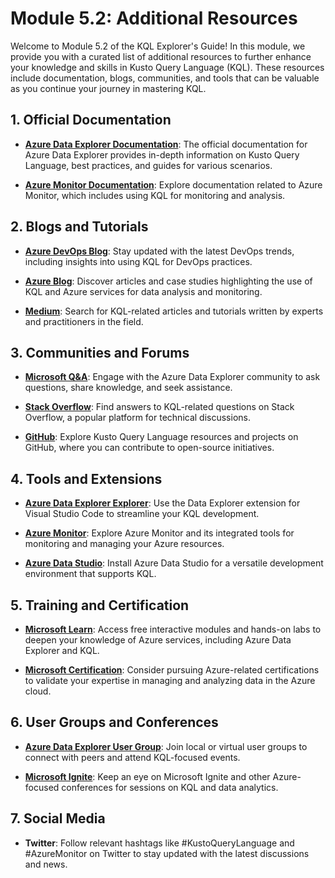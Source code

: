 # Module 5.2: Additional Resources

Welcome to Module 5.2 of the KQL Explorer's Guide! In this module, we provide you with a curated list of additional resources to further enhance your knowledge and skills in Kusto Query Language (KQL). These resources include documentation, blogs, communities, and tools that can be valuable as you continue your journey in mastering KQL.

## 1. Official Documentation

- **[Azure Data Explorer Documentation](https://docs.microsoft.com/en-us/azure/data-explorer/)**: The official documentation for Azure Data Explorer provides in-depth information on Kusto Query Language, best practices, and guides for various scenarios.

- **[Azure Monitor Documentation](https://docs.microsoft.com/en-us/azure/azure-monitor/)**: Explore documentation related to Azure Monitor, which includes using KQL for monitoring and analysis.

## 2. Blogs and Tutorials

- **[Azure DevOps Blog](https://devblogs.microsoft.com/devops/)**: Stay updated with the latest DevOps trends, including insights into using KQL for DevOps practices.

- **[Azure Blog](https://azure.microsoft.com/en-us/blog/)**: Discover articles and case studies highlighting the use of KQL and Azure services for data analysis and monitoring.

- **[Medium](https://medium.com/)**: Search for KQL-related articles and tutorials written by experts and practitioners in the field.

## 3. Communities and Forums

- **[Microsoft Q&A](https://docs.microsoft.com/en-us/answers/topics/azure-data-explorer.html)**: Engage with the Azure Data Explorer community to ask questions, share knowledge, and seek assistance.

- **[Stack Overflow](https://stackoverflow.com/questions/tagged/azure-data-explorer)**: Find answers to KQL-related questions on Stack Overflow, a popular platform for technical discussions.

- **[GitHub](https://github.com/Azure/Azure-Kusto-Lab)**: Explore Kusto Query Language resources and projects on GitHub, where you can contribute to open-source initiatives.

## 4. Tools and Extensions

- **[Azure Data Explorer Explorer](https://docs.microsoft.com/en-us/azure/data-explorer/kusto/management/data-explorer-explorer)**: Use the Data Explorer extension for Visual Studio Code to streamline your KQL development.

- **[Azure Monitor](https://azure.microsoft.com/en-us/services/monitor/)**: Explore Azure Monitor and its integrated tools for monitoring and managing your Azure resources.

- **[Azure Data Studio](https://docs.microsoft.com/en-us/sql/azure-data-studio/download-azure-data-studio)**: Install Azure Data Studio for a versatile development environment that supports KQL.

## 5. Training and Certification

- **[Microsoft Learn](https://learn.microsoft.com/en-us/)**: Access free interactive modules and hands-on labs to deepen your knowledge of Azure services, including Azure Data Explorer and KQL.

- **[Microsoft Certification](https://learn.microsoft.com/en-us/certifications/)**: Consider pursuing Azure-related certifications to validate your expertise in managing and analyzing data in the Azure cloud.

## 6. User Groups and Conferences

- **[Azure Data Explorer User Group](https://www.meetup.com/Azure-Data-Explorer-ADx-User-Group/)**: Join local or virtual user groups to connect with peers and attend KQL-focused events.

- **[Microsoft Ignite](https://learn.microsoft.com/en-us/ignite/)**: Keep an eye on Microsoft Ignite and other Azure-focused conferences for sessions on KQL and data analytics.

## 7. Social Media

- **Twitter**: Follow relevant hashtags like #KustoQueryLanguage and #AzureMonitor on Twitter to stay updated with the latest discussions and news.
